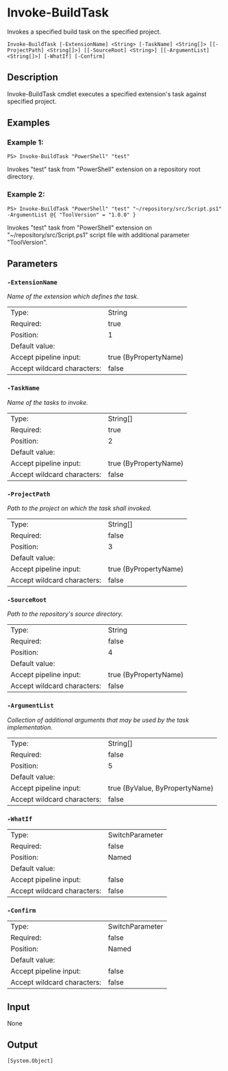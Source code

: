 # Invoke-BuildTask

Invokes a specified build task on the specified project.

```Invoke-BuildTask [-ExtensionName] <String> [-TaskName] <String[]> [[-ProjectPath] <String[]>] [[-SourceRoot] <String>] [[-ArgumentList] <String[]>] [-WhatIf] [-Confirm]```

## Description

Invoke-BuildTask cmdlet executes a specified extension's task against specified project.

## Examples

### Example 1:

```PS> Invoke-BuildTask "PowerShell" "test"```

Invokes "test" task from "PowerShell" extension on a repository root directory.

### Example 2:

```PS> Invoke-BuildTask "PowerShell" "test" "~/repository/src/Script.ps1" -ArgumentList @{ "ToolVersion" = "1.0.0" }```

Invokes "test" task from "PowerShell" extension on "~/repository/src/Script.ps1" script file with additional parameter "ToolVersion".

## Parameters

### ```-ExtensionName```

*Name of the extension which defines the task.*

<table>
  <tr><td>Type:</td><td>String</td></tr>
  <tr><td>Required:</td><td>true</td></tr>
  <tr><td>Position:</td><td>1</td></tr>
  <tr><td>Default value:</td><td></td></tr>
  <tr><td>Accept pipeline input:</td><td>true (ByPropertyName)</td></tr>
  <tr><td>Accept wildcard characters:</td><td>false</td></tr>
</table>

### ```-TaskName```

*Name of the tasks to invoke.*

<table>
  <tr><td>Type:</td><td>String[]</td></tr>
  <tr><td>Required:</td><td>true</td></tr>
  <tr><td>Position:</td><td>2</td></tr>
  <tr><td>Default value:</td><td></td></tr>
  <tr><td>Accept pipeline input:</td><td>true (ByPropertyName)</td></tr>
  <tr><td>Accept wildcard characters:</td><td>false</td></tr>
</table>

### ```-ProjectPath```

*Path to the project on which the task shall invoked.*

<table>
  <tr><td>Type:</td><td>String[]</td></tr>
  <tr><td>Required:</td><td>false</td></tr>
  <tr><td>Position:</td><td>3</td></tr>
  <tr><td>Default value:</td><td></td></tr>
  <tr><td>Accept pipeline input:</td><td>true (ByPropertyName)</td></tr>
  <tr><td>Accept wildcard characters:</td><td>false</td></tr>
</table>

### ```-SourceRoot```

*Path to the repository's source directory.*

<table>
  <tr><td>Type:</td><td>String</td></tr>
  <tr><td>Required:</td><td>false</td></tr>
  <tr><td>Position:</td><td>4</td></tr>
  <tr><td>Default value:</td><td></td></tr>
  <tr><td>Accept pipeline input:</td><td>true (ByPropertyName)</td></tr>
  <tr><td>Accept wildcard characters:</td><td>false</td></tr>
</table>

### ```-ArgumentList```

*Collection of additional arguments that may be used by the task implementation.*

<table>
  <tr><td>Type:</td><td>String[]</td></tr>
  <tr><td>Required:</td><td>false</td></tr>
  <tr><td>Position:</td><td>5</td></tr>
  <tr><td>Default value:</td><td></td></tr>
  <tr><td>Accept pipeline input:</td><td>true (ByValue, ByPropertyName)</td></tr>
  <tr><td>Accept wildcard characters:</td><td>false</td></tr>
</table>

### ```-WhatIf```

<table>
  <tr><td>Type:</td><td>SwitchParameter</td></tr>
  <tr><td>Required:</td><td>false</td></tr>
  <tr><td>Position:</td><td>Named</td></tr>
  <tr><td>Default value:</td><td></td></tr>
  <tr><td>Accept pipeline input:</td><td>false</td></tr>
  <tr><td>Accept wildcard characters:</td><td>false</td></tr>
</table>

### ```-Confirm```

<table>
  <tr><td>Type:</td><td>SwitchParameter</td></tr>
  <tr><td>Required:</td><td>false</td></tr>
  <tr><td>Position:</td><td>Named</td></tr>
  <tr><td>Default value:</td><td></td></tr>
  <tr><td>Accept pipeline input:</td><td>false</td></tr>
  <tr><td>Accept wildcard characters:</td><td>false</td></tr>
</table>

## Input

None

## Output

```[System.Object]```
